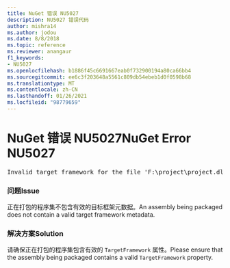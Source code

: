 ```yaml
---
title: NuGet 错误 NU5027
description: NU5027 错误代码
author: mishra14
ms.author: jodou
ms.date: 8/8/2018
ms.topic: reference
ms.reviewer: anangaur
f1_keywords:
- NU5027
ms.openlocfilehash: b1886f45c6691667eab0f732900194a80ca66bb4
ms.sourcegitcommit: ee6c3f203648a5561c809db54ebeb1d0f0598b68
ms.translationtype: MT
ms.contentlocale: zh-CN
ms.lasthandoff: 01/26/2021
ms.locfileid: "98779659"
---
```

# <a name="nuget-error-nu5027"></a><span data-ttu-id="e4016-103">NuGet 错误 NU5027</span><span class="sxs-lookup"><span data-stu-id="e4016-103">NuGet Error NU5027</span></span>
<pre>Invalid target framework for the file 'F:\project\project.dll'.</pre>

### <a name="issue"></a><span data-ttu-id="e4016-104">问题</span><span class="sxs-lookup"><span data-stu-id="e4016-104">Issue</span></span>

<span data-ttu-id="e4016-105">正在打包的程序集不包含有效的目标框架元数据。</span><span class="sxs-lookup"><span data-stu-id="e4016-105">An assembly being packaged does not contain a valid target framework metadata.</span></span>


### <a name="solution"></a><span data-ttu-id="e4016-106">解决方案</span><span class="sxs-lookup"><span data-stu-id="e4016-106">Solution</span></span>

<span data-ttu-id="e4016-107">请确保正在打包的程序集包含有效的 `TargetFramework` 属性。</span><span class="sxs-lookup"><span data-stu-id="e4016-107">Please ensure that the assembly being packaged contains a valid `TargetFramework` property.</span></span>

